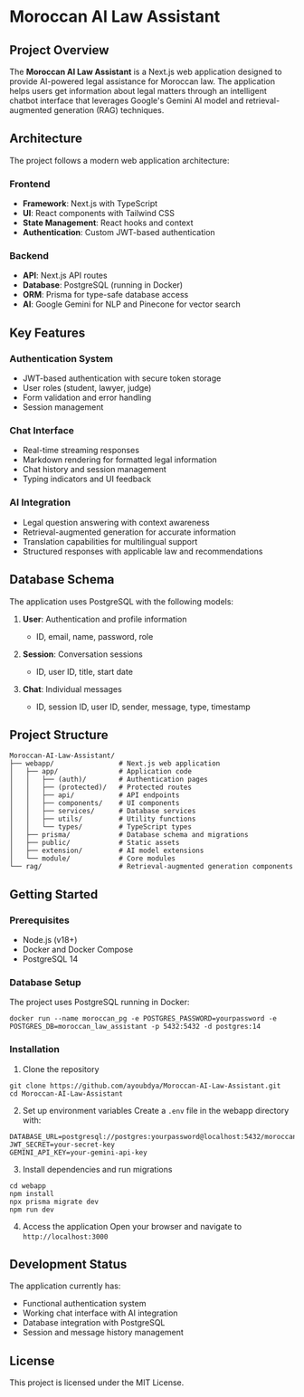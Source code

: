 # Moroccan AI Law Assistant

## Project Overview

The **Moroccan AI Law Assistant** is a Next.js web application designed to provide AI-powered legal assistance for Moroccan law. The application helps users get information about legal matters through an intelligent chatbot interface that leverages Google's Gemini AI model and retrieval-augmented generation (RAG) techniques.

## Architecture

The project follows a modern web application architecture:

### Frontend
- **Framework**: Next.js with TypeScript
- **UI**: React components with Tailwind CSS
- **State Management**: React hooks and context
- **Authentication**: Custom JWT-based authentication

### Backend
- **API**: Next.js API routes
- **Database**: PostgreSQL (running in Docker)
- **ORM**: Prisma for type-safe database access
- **AI**: Google Gemini for NLP and Pinecone for vector search

## Key Features

### Authentication System
- JWT-based authentication with secure token storage
- User roles (student, lawyer, judge)
- Form validation and error handling
- Session management

### Chat Interface
- Real-time streaming responses
- Markdown rendering for formatted legal information
- Chat history and session management
- Typing indicators and UI feedback

### AI Integration
- Legal question answering with context awareness
- Retrieval-augmented generation for accurate information
- Translation capabilities for multilingual support
- Structured responses with applicable law and recommendations

## Database Schema

The application uses PostgreSQL with the following models:

1. **User**: Authentication and profile information
   - ID, email, name, password, role

2. **Session**: Conversation sessions
   - ID, user ID, title, start date

3. **Chat**: Individual messages
   - ID, session ID, user ID, sender, message, type, timestamp

## Project Structure

```
Moroccan-AI-Law-Assistant/
├── webapp/                # Next.js web application
│   ├── app/               # Application code
│   │   ├── (auth)/        # Authentication pages
│   │   ├── (protected)/   # Protected routes
│   │   ├── api/           # API endpoints
│   │   ├── components/    # UI components
│   │   ├── services/      # Database services
│   │   ├── utils/         # Utility functions
│   │   └── types/         # TypeScript types
│   ├── prisma/            # Database schema and migrations
│   ├── public/            # Static assets
│   ├── extension/         # AI model extensions
│   └── module/            # Core modules
└── rag/                   # Retrieval-augmented generation components
```

## Getting Started

### Prerequisites
- Node.js (v18+)
- Docker and Docker Compose
- PostgreSQL 14

### Database Setup
The project uses PostgreSQL running in Docker:
```
docker run --name moroccan_pg -e POSTGRES_PASSWORD=yourpassword -e POSTGRES_DB=moroccan_law_assistant -p 5432:5432 -d postgres:14
```

### Installation

1. Clone the repository
```
git clone https://github.com/ayoubdya/Moroccan-AI-Law-Assistant.git
cd Moroccan-AI-Law-Assistant
```

2. Set up environment variables
Create a `.env` file in the webapp directory with:
```
DATABASE_URL=postgresql://postgres:yourpassword@localhost:5432/moroccan_law_assistant
JWT_SECRET=your-secret-key
GEMINI_API_KEY=your-gemini-api-key
```

3. Install dependencies and run migrations
```
cd webapp
npm install
npx prisma migrate dev
npm run dev
```

4. Access the application
Open your browser and navigate to `http://localhost:3000`

## Development Status

The application currently has:
- Functional authentication system
- Working chat interface with AI integration
- Database integration with PostgreSQL
- Session and message history management

## License

This project is licensed under the MIT License.